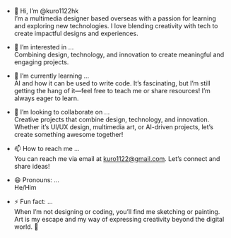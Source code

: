 
- 👋 Hi, I’m @kuro1122hk  
I’m a multimedia designer based overseas with a passion for learning and exploring new technologies. I love blending creativity with tech to create impactful designs and experiences.  

- 👀 I’m interested in ...  
Combining design, technology, and innovation to create meaningful and engaging projects.  

- 🌱 I’m currently learning ...  
AI and how it can be used to write code. It’s fascinating, but I’m still getting the hang of it—feel free to teach me or share resources! I’m always eager to learn.  

- 💞️ I’m looking to collaborate on ...  
Creative projects that combine design, technology, and innovation. Whether it’s UI/UX design, multimedia art, or AI-driven projects, let’s create something awesome together!  

- 📫 How to reach me ...  
You can reach me via email at [kuro1122@gmail.com](mailto:kuro1122@gmail.com). Let’s connect and share ideas!  

- 😄 Pronouns: ...  
He/Him  

- ⚡ Fun fact: ...  
When I’m not designing or coding, you’ll find me sketching or painting. Art is my escape and my way of expressing creativity beyond the digital world. 🎨  
